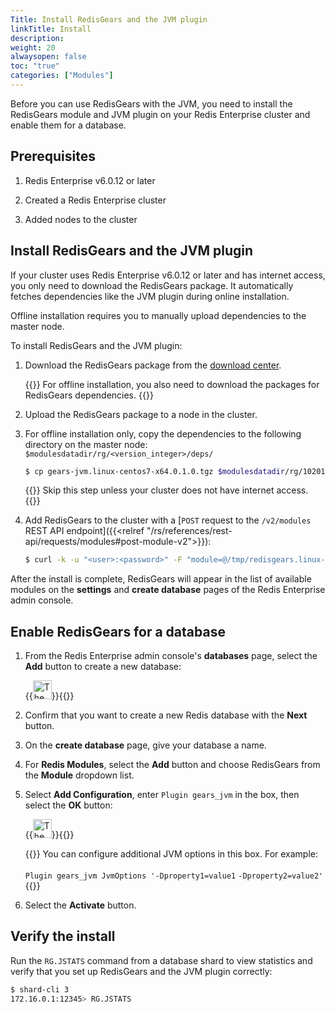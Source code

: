 ```yaml
---
Title: Install RedisGears and the JVM plugin 
linkTitle: Install 
description:
weight: 20
alwaysopen: false
toc: "true"
categories: ["Modules"]
---
```


Before you can use RedisGears with the JVM, you need to install the RedisGears module and JVM plugin on your Redis Enterprise cluster and enable them for a database.

## Prerequisites

1. Redis Enterprise v6.0.12 or later

1. Created a Redis Enterprise cluster

1. Added nodes to the cluster

## Install RedisGears and the JVM plugin

If your cluster uses Redis Enterprise v6.0.12 or later and has internet access, you only need to download the RedisGears package. It automatically fetches dependencies like the JVM plugin during online installation.

Offline installation requires you to manually upload dependencies to the master node.

To install RedisGears and the JVM plugin:

1. Download the RedisGears package from the [download center](https://redis.com/redis-enterprise-software/download-center/modules/).

    {{<note>}}
For offline installation, you also need to download the packages for RedisGears dependencies.
    {{</note>}}

1. Upload the RedisGears package to a node in the cluster.

1. For offline installation only, copy the dependencies to the following directory on the master node: `$modulesdatadir/rg/<version_integer>/deps/`
    ```sh
    $ cp gears-jvm.linux-centos7-x64.0.1.0.tgz $modulesdatadir/rg/10201/deps/
    ```

    {{<note>}}
Skip this step unless your cluster does not have internet access. 
    {{</note>}}

1. Add RedisGears to the cluster with a [`POST` request to the `/v2/modules` REST API endpoint]({{<relref "/rs/references/rest-api/requests/modules#post-module-v2">}}):

    ```sh
    $ curl -k -u "<user>:<password>" -F "module=@/tmp/redisgears.linux-centos7-x64.1.2.1.zip" https://localhost:9443/v2/modules
    ```

After the install is complete, RedisGears will appear in the list of available modules on the **settings** and **create database** pages of the Redis Enterprise admin console.

## Enable RedisGears for a database

1. From the Redis Enterprise admin console's **databases** page, select the **Add** button to create a new database:

    {{<image filename="images/rs/icon_add.png" width="30px" alt="The Add icon">}}{{</image>}}

1. Confirm that you want to create a new Redis database with the **Next** button.

1. On the **create database** page, give your database a name.

1. For **Redis Modules**, select the **Add** button and choose RedisGears from the **Module** dropdown list.

1. Select **Add Configuration**, enter `Plugin gears_jvm` in the box, then select the **OK** button:

    {{<image filename="images/rs/icon_save.png" width="30px" alt="The Save icon">}}{{</image>}}

    {{<note>}}
You can configure additional JVM options in this box. For example:<br></br>
`Plugin gears_jvm JvmOptions `<nobr>`'-Dproperty1=value1`</nobr> <nobr>`-Dproperty2=value2'`</nobr>
    {{</note>}}

1. Select the **Activate** button.

## Verify the install

Run the `RG.JSTATS` command from a database shard to view statistics and verify that you set up RedisGears and the JVM plugin correctly:

```sh
$ shard-cli 3
172.16.0.1:12345> RG.JSTATS
```

